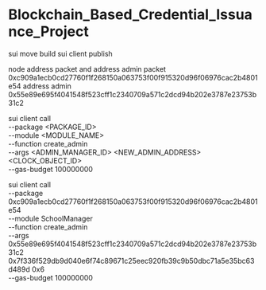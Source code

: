# Blockchain_Based_Credential_Issuance_Project

sui move build
sui client publish

node address packet and address admin
packet
0xc909a1ecb0cd27760f1f268150a063753f00f915320d96f06976cac2b4801e54
address admin
0x55e89e695f4041548f523cff1c2340709a571c2dcd94b202e3787e23753b31c2

sui client call \
 --package <PACKAGE_ID> \
 --module <MODULE_NAME> \
 --function create_admin \
 --args <ADMIN_MANAGER_ID> <NEW_ADMIN_ADDRESS> <CLOCK_OBJECT_ID> \
 --gas-budget 100000000

sui client call \
 --package 0xc909a1ecb0cd27760f1f268150a063753f00f915320d96f06976cac2b4801e54 \
 --module SchoolManager \
 --function create_admin \
 --args 0x55e89e695f4041548f523cff1c2340709a571c2dcd94b202e3787e23753b31c2 0x7f336f529db9d040e6f74c89671c25eec920fb39c9b50dbc71a5e35bc63d489d 0x6 \
 --gas-budget 100000000

